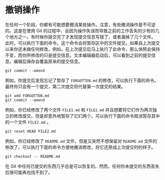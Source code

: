 # 撤销操作

在任何一个阶段，你都有可能想要撤消某些操作。注意，有些撤消操作是不可逆的。这是在使用 Git 的过程中，会因为操作失误而导致之前的工作丢失的少有的几个地方之一。有时候你提交完了才发现提交信息写错了，或者漏掉了几个文件。 此时，可以执行下面的命令。这个命令会将暂存区中的文件提交。如果自上次提交以来你还未做任何修改，例如，在上次提交后马上执行了此命令，那么快照会保持不变，而你所修改的只是提交信息。文本编辑器启动后，可以看到之前的提交信息。编辑后保存会覆盖原来的提交信息。

```shell
git commit --amend
```

例如，你提交后发现忘记了暂存了 `FORGOTTEN.md` 的修改，可以执行下面的命令。最终你只会有一个提交，第二次提交将代替第一次提交的结果。

```shell
git add FORGOTTEN.md
git commit --amend
```

例如，你已经修改了两个文件 `FILE1.md` 和 `FILE2.md` 并且想要将它们作为两次独立的修改提交，但是却意外地暂存了它们两个。可以执行下面的命令取消暂存其中的一个文件 `FILE2.md` 。

```shell
git reset HEAD FILE2.md
```

例如，你已经修改了 `README.md` 文件，但是又突然不想保留对 `README.md` 文件的修改了。可以执行下面的命令方便地撤消修改，将它还原成上次提交时的样子。

```shell
git checkout -- README.md
```

在 Git 中任何已提交的东西几乎总是可以恢复的。然而，任何你未提交的东西丢失后很可能再也找不到了。

